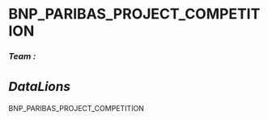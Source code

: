 # BNP_PARIBAS_PROJECT_COMPETITION
<h3><i><b>Team :<h2><cut>DataLions<cut></h2></b></i></h3>
BNP_PARIBAS_PROJECT_COMPETITION

